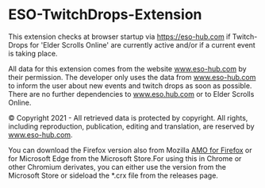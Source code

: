 # ESO-TwitchDrops-Extension

This extension checks at browser startup via https://eso-hub.com if Twitch-Drops for 'Elder Scrolls Online' are currently active and/or if a current event is taking place.

All data for this extension comes from the website www.eso-hub.com by their permission. The developer only uses the data from www.eso-hub.com to inform the user about new events and twitch drops as soon as possible. There are no further dependencies to www.eso.hub.com or to Elder Scrolls Online.

© Copyright 2021 - All retrieved data is protected by copyright. All rights, including reproduction, publication, editing and translation, are reserved by www.eso-hub.com.

You can download the Firefox version also from Mozilla [AMO for Firefox](https://addons.mozilla.org/firefox/addon/eso-twitchdrops/) or for Microsoft Edge from the Microsoft Store.For using this in Chrome or other Chromium derivates, you can either use the version from the Microsoft Store or sideload the \*.crx file from the releases page.
